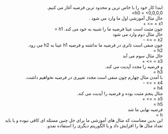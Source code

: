 <div dir="rtl">
   ابتدا کار خود را با خاص ترین و محدود ترین فرضیه آغاز می کنیم.
  <br/>
  h0 = <0,0,0,0> 
  <br/>
  حال مثال آموزشی اول ما وارد می شود .
  <br/>
  x1 = <G,S,N,W> => +
  <br/>
  چون مثبت است عینا فرضیه ما را شبیه به خود  می کند.
  h1 = <G,S,N,W> 
  <br/>
  حال مثال دوم وارد می شود
  <br/>
  x2 = <G,S,Y,S> => -
  <br/>
چون منفی است تاثری در فرضیه ما نداشته و فرضیه h1 عینا به h2 می رود.
  <br/>
  h2 = <G,S,N,W> 
   <br/>
   حال مثال سوم می آید
     <br/>
  x3 = <B,H,N,S> => +
  <br/>
  و فرضیه را مجدد آپدیت می کند.
  <br/>
  h3 = <?,?,N,?>
  <br/>
  با آمدن مثال چهارم چون منفی است مجدد تغییری در فرضیه نخواهیم داشت.
  <br/>
  x4 = <G,S,Y,S> => -
  <br/>
  h4 = <?,?,N,?>
  <br/>
  مثال پنجم مثبت بوده و فرضیه را آپدیت می کند.
  <br/>
  x5 = <O,S,Y,W> => +
  <br/>
  h5 = <?,?,?,?> 
  <br/>
  فرضیه نهایی ما شد
  <br/>
  h = <?,?,?,?>
  <br/> 
این بدین معناست که مثال های آموزشی ما برای حل چنین مسئله ای کافی نبوده و یا باید تعداد مثال ها را افزایش داد و یا الگوریتم دیگری را استفاده نمدو.  <br/>
  </div>
